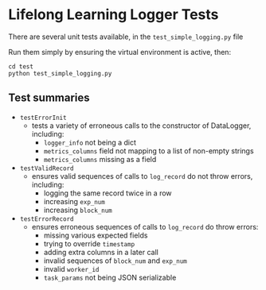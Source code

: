# Lifelong Learning Logger Tests

There are several unit tests available, in the `test_simple_logging.py` file

Run them simply by ensuring the virtual environment is active, then:
```
cd test
python test_simple_logging.py
```

## Test summaries
- `testErrorInit`
    - tests a variety of erroneous calls to the constructor of DataLogger,
    including:
        - `logger_info` not being a dict
        - `metrics_columns` field not mapping to a list of non-empty strings
        - `metrics_columns` missing as a field
-  `testValidRecord`
    - ensures valid sequences of calls to `log_record` do not throw errors,
    including:
        - logging the same record twice in a row
        - increasing `exp_num`
        - increasing `block_num`
- `testErrorRecord`
    - ensures erroneous sequences of calls to `log_record` do throw errors:
        - missing various expected fields
        - trying to override `timestamp`
        - adding extra columns in a later call
        - invalid sequences of `block_num` and `exp_num`
        - invalid `worker_id`
        - `task_params` not being JSON serializable